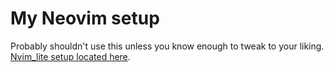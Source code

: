 # My Neovim setup

Probably shouldn't use this unless you know enough to tweak to your liking.
[Nvim_lite setup located here](https://gitub.com/jnines/nvim_lite).
